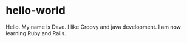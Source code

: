 hello-world
===========

Hello.  My name is Dave.  I like Groovy and java development.  I am now learning Ruby and Rails.
